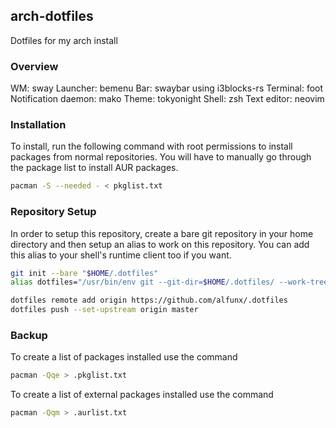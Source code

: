 ## arch-dotfiles
Dotfiles for my arch install

### Overview
WM: sway
Launcher: bemenu
Bar: swaybar using i3blocks-rs
Terminal: foot
Notification daemon: mako
Theme: tokyonight
Shell: zsh
Text editor: neovim

### Installation
To install, run the following command with root permissions to install packages from normal repositories. You will have to manually go through the package list to install AUR packages.
```sh
pacman -S --needed - < pkglist.txt
```

### Repository Setup
In order to setup this repository, create a bare git repository in your home directory and then setup an alias to work on this repository. You can add this alias to your shell's runtime client too if you want.
```sh
git init --bare "$HOME/.dotfiles"
alias dotfiles="/usr/bin/env git --git-dir=$HOME/.dotfiles/ --work-tree=$HOME"

dotfiles remote add origin https://github.com/alfunx/.dotfiles
dotfiles push --set-upstream origin master
```

### Backup
To create a list of packages installed use the command
```sh
pacman -Qqe > .pkglist.txt
```

To create a list of external packages installed use the command
```sh
pacman -Qqm > .aurlist.txt
```


